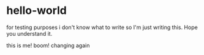 # hello-world
for testing purposes
 i don't know what to write so I'm just writing this. Hope you understand it.

this is me! boom! changing again
